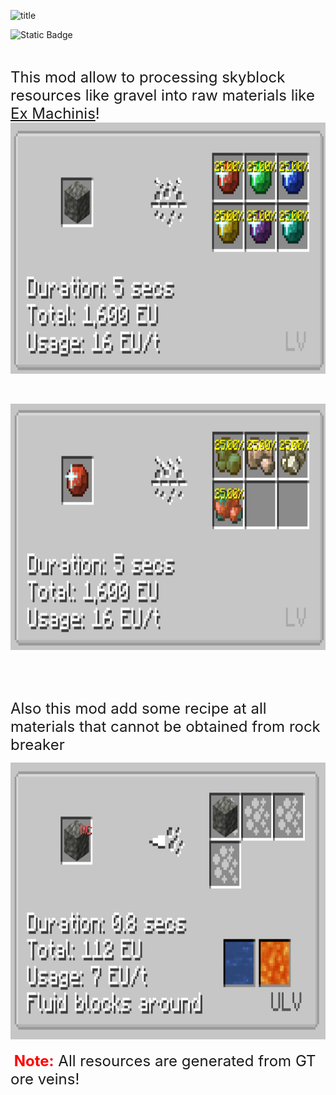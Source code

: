<p><img src="https://cf.way2muchnoise.eu/versions/1164668.svg" alt="title" width="135" height="20" /></p>
<div><img src="https://img.shields.io/badge/NeoForge-lime?style=plastic&amp;link=https%3A%2F%2Fneoforged.net%2F" alt="Static Badge" /></div>
<p>&nbsp;</p>
<p><span style="font-size: 24px;">This mod allow to processing skyblock resources like gravel into raw materials like <a href="https://legacy.curseforge.com/minecraft/mc-mods/ex-machinis">Ex Machinis</a></span><span style="font-size: 24px;">!</span><br /><img src="https://github.com/DevDyna/ContentArchive/blob/main/GT%20Nihilo/tuff.png?raw=true" width="759" height="402" /></p>
<p>&nbsp;</p>
<p><img src="https://github.com/DevDyna/ContentArchive/blob/main/GT%20Nihilo/copper_vein.png?raw=true" alt="" width="759" height="394" /></p>
<p>&nbsp;</p>
<p>&nbsp;</p>
<p><span style="font-size: 18px;"><span style="font-size: 24px;">Also this mod add some recipe at all materials that cannot be obtained from rock breaker</span></span></p>
<p><span style="font-size: 18px;"><span style="font-size: 24px;"><img src="https://github.com/DevDyna/ContentArchive/blob/main/GT%20Nihilo/rock.png?raw=true" alt="" width="758" height="443" /></span></span></p>
<p><span style="font-size: 18px;"><span style="font-size: 24px;"><span style="color: #ff0000;"><strong>&nbsp;</strong><strong>Note:</strong></span> All resources are generated from GT ore veins!</span></span></p>
